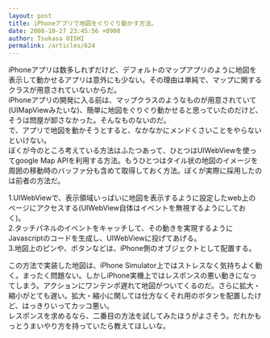```yaml
---
layout: post
title: iPhoneアプリで地図をぐりぐり動かす方法。
date: 2008-10-27 23:45:56 +0900
author: Tsukasa OISHI
permalink: /articles/624
---
```



iPhoneアプリは数多しれずだけど、デフォルトのマップアプリのように地図を表示して動かせるアプリは意外にも少ない。その理由は単純で、マップに関するクラスが用意されていないからだ。  
iPhoneアプリの開発に入る前は、マップクラスのようなものが用意されていて(UIMapViewみたいな)、簡単に地図をぐりぐり動かせると思っていたのだけど、そうは問屋が卸さなかった。そんなものないのだ。  
で、アプリで地図を動かそうとすると、なかなかにメンドくさいことをやらないといけない。  
ぼくが今のところ考えている方法はふたつあって、ひとつはUIWebViewを使ってgoogle Map APIを利用する方法。もうひとつはタイル状の地図のイメージを周囲の移動時のバッファ分も含めて取得しておく方法。ぼくが実際に採用したのは前者の方法だ。  

1.UIWebViewで、表示領域いっぱいに地図を表示するように設定したweb上のページにアクセスする(UIWebView自体はイベントを無視するようにしておく)。  
2.タッチパネルのイベントをキャッチして、その動きを実現するようにJavascriptのコードを生成し、UIWebViewに投げてあげる。  
3.地図上のピンや、ボタンなどは、iPhone側のオブジェクトとして配置する。  

この方法で実装した地図は、iPhone Simulator上ではストレスなく気持ちよく動く。まったく問題ない。しかしiPhone実機上ではレスポンスの悪い動きになってしまう。アクションにワンテンポ遅れて地図がついてくるのだ。さらに拡大・縮小がとても遅い。拡大・縮小に関しては仕方なくそれ用のボタンを配置したけど、はっきりいってカッコ悪い。  
レスポンスを求めるなら、二番目の方法を試してみたほうがよさそう。だれかもっとうまいやり方を持っていたら教えてほしいな。  

